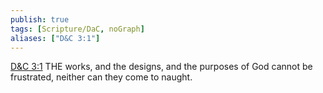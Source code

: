 ```yaml
---
publish: true
tags: [Scripture/DaC, noGraph]
aliases: ["D&C 3:1"]
---
```

[D&C 3:1](https://churchofjesuschrist.org/study/scriptures/dc-testament/dc/3?lang=eng&id=p1#p1) THE works, and the designs, and the purposes of God cannot be frustrated, neither can they come to naught.
